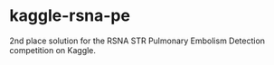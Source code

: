 # kaggle-rsna-pe
2nd place solution for the RSNA STR Pulmonary Embolism Detection competition on Kaggle.
